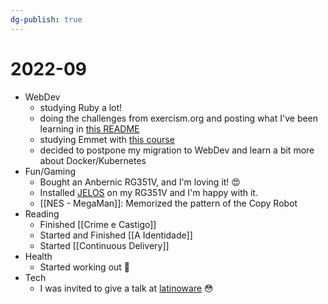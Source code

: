 ```yaml
---
dg-publish: true
---
```

# 2022-09

- WebDev
    - studying Ruby a lot!
    - doing the challenges from exercism.org and posting what I've been learning in [this README](https://github.com/meleu/exercism/blob/master/ruby/README.md)
    - studying Emmet with [this course](https://www.linkedin.com/learning/emmet-fast-and-efficient-web-coding/)
    - decided to postpone my migration to WebDev and learn a bit more about Docker/Kubernetes
- Fun/Gaming
    - Bought an Anbernic RG351V, and I'm loving it! 😍
    - Installed [JELOS](https://jelos.org) on my RG351V and I'm happy with it.
    - [[NES - MegaMan]]: Memorized the pattern of the Copy Robot
 - Reading
    - Finished [[Crime e Castigo]]
    - Started and Finished [[A Identidade]]
    - Started [[Continuous Delivery]]
- Health
    - Started working out 💪
- Tech
    - I was invited to give a talk at [latinoware](latinoware.org ) 😳